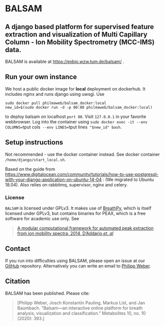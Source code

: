 # BALSAM
## A django based platform for supervised feature extraction and visualization of Multi Capillary Column - Ion Mobility Spectrometry (MCC-IMS) data.

BALSAM is available at https://exbio.wzw.tum.de/balsam/ .

## Run your own instance
We host a public docker image for **local** deployment on dockerhub. It includes nginx and runs django using uwsgi. Use 

```
sudo docker pull philmaweb/balsam_docker:local
new_id=$(sudo docker run -d -p 80:80 philmaweb/balsam_docker:local)
```
to deploy balsam on localhost `port 80`. Visit `127.0.0.1` in your favorite webbrowser.
Log into the container using `sudo docker exec -it --env COLUMNS=`tput cols` --env LINES=`tput lines` "$new_id" bash`. 

## Setup instructions
Not recommended - use the docker container instead. See docker container `/home/django/start_local.sh`.

Based on the guide from https://www.digitalocean.com/community/tutorials/how-to-use-postgresql-with-your-django-application-on-ubuntu-14-04 : (We migrated to Ubuntu 18.04). Also relies on rabbitmq, supervisor, nginx and celery.

### License
`BALSAM` is licensed under GPLv3. It makes use of [BreathPy](https://github.com/philmaweb/BreathPy), which is itself licensed under GPLv3, but contains binaries for PEAX, which is a free software for academic use only.
See
> [A modular computational framework for automated peak extraction from ion mobility spectra, 2014, D’Addario *et. al*](https://doi.org/10.1186/1471-2105-15-25)

## Contact
If you run into difficulties using BALSAM, please open an issue at our [GitHub](https://github.com/philmaweb/balsam_django) repository. Alternatively you can write an email to [Philipp Weber](mailto:pweber@imada.sdu.dk?subject=[BALSAM]%20BALSAM).

## Citation

BALSAM has been published. Please cite:
> [Philipp Weber, Josch Konstantin Pauling, Markus List, and Jan Baumbach. "Balsam—an interactive online platform for breath analysis, visualization and classification." Metabolites 10, no. 10 (2020): 393.]